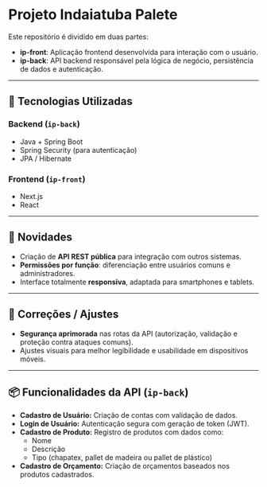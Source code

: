 # Projeto Indaiatuba Palete

Este repositório é dividido em duas partes:

- **ip-front**: Aplicação frontend desenvolvida para interação com o usuário.
- **ip-back**: API backend responsável pela lógica de negócio, persistência de dados e autenticação.

---

## 🔧 Tecnologias Utilizadas

### Backend (`ip-back`)
- Java + Spring Boot
- Spring Security (para autenticação)
- JPA / Hibernate

### Frontend (`ip-front`)
- Next.js
- React

---

## 🚀 Novidades

- Criação de **API REST pública** para integração com outros sistemas.
- **Permissões por função**: diferenciação entre usuários comuns e administradores.
- Interface totalmente **responsiva**, adaptada para smartphones e tablets.

---

## 🐞 Correções / Ajustes

- **Segurança aprimorada** nas rotas da API (autorização, validação e proteção contra ataques comuns).
- Ajustes visuais para melhor legibilidade e usabilidade em dispositivos móveis.

---

## 📦 Funcionalidades da API (`ip-back`)

- **Cadastro de Usuário:** Criação de contas com validação de dados.
- **Login de Usuário:** Autenticação segura com geração de token (JWT).
- **Cadastro de Produto:** Registro de produtos com dados como:
  - Nome
  - Descrição
  - Tipo (chapatex, pallet de madeira ou pallet de plástico)
- **Cadastro de Orçamento:** Criação de orçamentos baseados nos produtos cadastrados.
